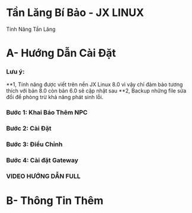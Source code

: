 # Tần Lăng Bí Bảo - JX LINUX

Tính Năng Tần Lăng

# A- Hướng Dẫn Cài Đặt
### Lưu ý:

 **1, Tính năng được viết trên nền JX Linux 8.0 vì vậy chỉ đảm bảo tương thích với bản 8.0 còn bản 6.0 sẽ cập nhật sau
 **2, Backup những file sửa đổi để phòng trừ khả năng phát sinh lỗi.
 
### Bước 1: Khai Báo Thêm NPC
### Bước 2: Cài Đặt 
### Bước 3: Điều Chỉnh
### Bước 4: Cài đặt Gateway
### VIDEO HƯỚNG DẪN FULL

# B- Thông Tin Thêm
